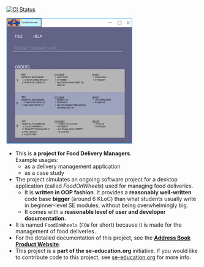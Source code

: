 [![CI Status](https://github.com/se-edu/addressbook-level3/workflows/Java%20CI/badge.svg)](https://github.com/se-edu/addressbook-level3/actions)

<img src="docs/images/FoodOnWheels.png" width=65% height=65%>

* This is **a project for Food Delivery Managers**.<br>
  Example usages:
  * as a delivery management application
  * as a case study
* The project simulates an ongoing software project for a desktop application (called _FoodOnWheels_) used for managing food deliveries.
  * It is **written in OOP fashion**. It provides a **reasonably well-written** code base **bigger** (around 6 KLoC) than what students usually write in beginner-level SE modules, without being overwhelmingly big.
  * It comes with a **reasonable level of user and developer documentation**.
* It is named `FoodOnWheels` (`FOW` for short) because it is made for the management of food deliveries.
* For the detailed documentation of this project, see the **[Address Book Product Website](https://se-education.org/addressbook-level3)**.
* This project is a **part of the se-education.org** initiative. If you would like to contribute code to this project, see [se-education.org](https://se-education.org#https://se-education.org/#contributing) for more info.
